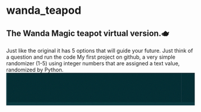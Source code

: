 # wanda_teapod
The Wanda Magic teapot virtual version.🫖
---
Just like the original it has 5 options that will guide your future. Just think of a question and run the code
My first project on github, a very simple randomizer (1-5) using integer numbers that are assigned a text value, randomized by Python.
![](https://github.com/viiktr/Python-Projects/blob/main/wanda_teapod/Teapod.gif)
